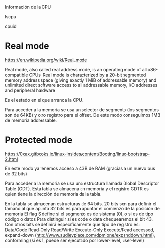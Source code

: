 Información de la CPU

lscpu

cpuid



# Real mode
https://en.wikipedia.org/wiki/Real_mode

Real mode, also called real address mode, is an operating mode of all x86-compatible CPUs. Real mode is characterized by a 20-bit segmented memory address space (giving exactly 1 MiB of addressable memory) and unlimited direct software access to all addressable memory, I/O addresses and peripheral hardware

Es el estado en el que arranca la CPU.

Para acceder a la memoria se usa un selector de segmento (los segmentos son de 64KB) y otro registro para el offset.
De este modo conseguimos 1MB de memoria addressable.

# Protected mode
https://0xax.gitbooks.io/linux-insides/content/Booting/linux-bootstrap-2.html

En este modo ya tenemos acceso a 4GB de RAM (gracias a un nuevo bus de 32 bits)

Para acceder a la memoria se usa una estructura llamada Global Descriptor Table (GDT). Esta tabla se almacena en memoria y el registro GDTR es quien tiene la dirección de memoria de la tabla.

En la tabla se almacenan estructuras de 64 bits.
  20 bits son para definir el tamaño al que apunta
  32 bits es para apuntar el comienzo de la posición de memoria
  El flag S define si el segmento es de sistema (0), o si es de tipo código o datos
  Para distinguir si es code o data chequearemos el bit 43.
  Con otros bits se definirá específicamente que tipo de registro es:
    Data/Code
    Read-Only  Read/Write  Execute-Only  Execute/Read
    accessed, expand-down (http://www.sudleyplace.com/dpmione/expanddown.html), conforming (si es 1, puede ser ejecutado por lower-level, user-level)

